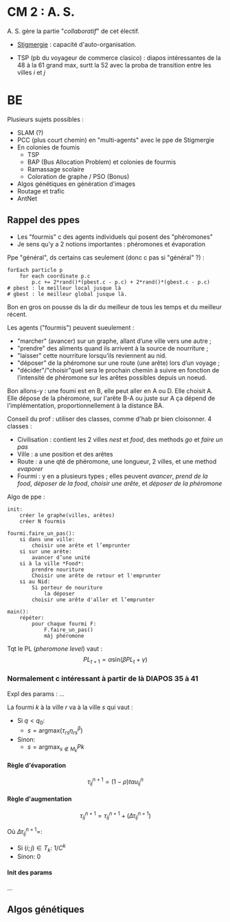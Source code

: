 <script
    src="https://cdn.mathjax.org/mathjax/latest/MathJax.js?config=TeX-AMS-MML_HTMLorMML"
    type="text/javascript">
</script>

# CM 2 : A. S.

A. S. gère la partie "*collaboratif*" de cet électif.

* [Stigmergie](https://en.wiktionary.org/wiki/stigmergy#English) : capacité d'auto-organisation.

* TSP (pb du voyageur de commerce clasico) : diapos intéressantes de la 48 à la 61 grand max, surtt la 52 avec la proba de transition entre les villes $i$ et $j$

# BE

Plusieurs sujets possibles :
* SLAM (?)
* PCC (plus court chemin) en "multi-agents" avec le ppe de Stigmergie
* En colonies de foumis
    * TSP
    * BAP (Bus Allocation Problem) et colonies de fourmis
    * Ramassage scolaire
    * Coloration de graphe / PSO (Bonus)
* Algos génétiques en génération d'images
* Routage et trafic
* AntNet

## Rappel des ppes

* Les "fourmis" c des agents individuels qui posent des "phéromones"
* Je sens qu'y a 2 notions importantes : phéromones et évaporation

Ppe "général", ds certains cas seulement (donc c pas si "général" ?) :
```
forEach particle p
    for each coordinate p.c
        p.c += 2*rand()*(pbest.c - p.c) + 2*rand()*(gbest.c - p.c)
# pbest : le meilleur local jusque là
# gbest : le meilleur global jusque là.
```

Bon en gros on pousse ds la dir du meilleur de tous les temps et du meilleur récent.

Les agents ("fourmis") peuvent sueulement :
* "marcher" (avancer) sur un graphe, allant d’une ville vers une autre ;
* "prendre" des aliments quand ils arrivent à la source de nourriture ;
* "laisser" cette nourriture lorsqu’ils reviennent au nid.
* "déposer" de la phéromone sur une route (une arête) lors d’un voyage ;
* "décider"/"choisir"quel sera le prochain chemin à suivre en fonction de l’intensité de phéromone sur les arêtes possibles depuis un noeud.

Bon allons-y : une foumi est en B, elle peut aller en A ou D.
Elle choisit A.
Elle dépose de la phéromone, sur l'arête B-A ou juste sur A ça dépend de l'implémentation, proportionnellement à la distance BA.


Conseil du prof : utiliser des classes, comme d'hab pr bien cloisonner.
4 classes :
* Civilisation : contient les 2 villes *nest* et *food*, des methods *go* et *faire un pas*
* Ville : a une position et des arêtes
* Route : a une qté de phéromone, une longueur, 2 villes, et une method *evaporer*
* Fourmi : y en a plusieurs types ; elles peuvent *avancer*, *prend de la food*, *déposer de la food*, *choisir une arête*, et *déposer de la phéromone*

Algo de ppe :
```
init:
    créer le graphe(villes, arêtes)
    créer N fourmis

fourmi.faire_un_pas():
    si dans une ville:
        choisir une arête et l’emprunter
    si sur une arête:
        avancer d’une unité
    si à la ville *Food*:
        prendre nouriture
        Choisir une arête de retour et l'emprunter
    si au Nid:
        Si porteur de nouriture
            la déposer
        choisir une arête d'aller et l’emprunter

main():
    répéter:
        pour chaque fourmi F:
            F.faire_un_pas()
            màj phéromone   
```


Tqt le PL (*pheromone level*) vaut :
$$
PL_{t + 1} = \alpha \mathrm{sin} (\beta PL_t + \gamma)
$$

### Normalement c intéressant à partir de là DIAPOS 35 à 41

Expl des params : ...

La fourmi $k$ à la ville $r$ va à la ville $s$ qui vaut :
* Si $q < q_0$:
    * $s = \mathrm{argmax}(\tau_{rs} \eta_{rs}^\beta)$
* Sinon:
    * $s = \mathrm{argmax}_{s \notin M_k} {Pk}$


#### Règle d'évaporation

$$
\tau_{ij}^{n + 1} = (1 - \rho) tau_{ij}^n
$$

#### Règle d'augmentation

$$
\tau_{ij}^{n + 1} = \tau_{ij}^{n + 1} + (\Delta \tau_{ij}^{n + 1})
$$

Où $\Delta \tau_{ij}^{n + 1} =$:
* Si $(i; j) \in T_k$: $1/C^k$
* Sinon: 0

#### Init des params

...

## Algos génétiques

